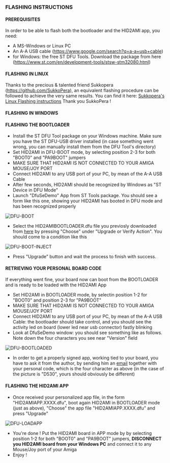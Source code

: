 ### **FLASHING INSTRUCTIONS**

#### **PREREQUISITES**
In order to be able to flash both the bootloader and the HID2AMI app, you need:
- A MS-Windows or Linux PC
- An A-A USB cable (https://www.google.com/search?q=a-a+usb+cable)
- for Windows: the free ST DFU Tools. Download the package from here (https://www.st.com/en/development-tools/stsw-stm32080.html)

#### **FLASHING IN LINUX**
Thanks to the precious & talented friend Sukkopera (https://github.com/SukkoPera), an equivalent flashing procedure can be followed to achieve the very same results. You can find it here: [Sukkopera's Linux Flashing instructions](https://github.com/EmberHeavyIndustries/HID2AMI/blob/master/Docs/hid2ami_linux.md)
Thank you SukkoPera !

#### **FLASHING IN WINDOWS**

#### **FLASHING THE BOOTLOADER**
- Install the ST DFU Tool package on your Windows machine. Make sure you have the ST DFU-USB driver installed (in case something went wrong, you can manually install them from the DFU Tool's directory)
- Set HID2AMI in DFU-BOOT mode, by selecting position 2-3 for both "BOOT0" and "PA9BOOT" jumpers
- MAKE SURE THAT HID2AMI IS NOT CONNECTED TO YOUR AMIGA MOUSE/JOY PORT
- Connect HID2AMI to any USB port of your PC, by mean of the A-A USB Cable
- After few seconds, HID2AMI should be recognized by Windows as "ST Device in DFU Mode"
- Launch "DfuSeDemo" App from ST Tools package. You should see a form like this one, showing your HID2AMI has booted in DFU mode and has been recognized properly 

![DFU-BOOT](https://raw.githubusercontent.com/EmberHeavyIndustries/HID2AMI/master/Pics/50-01.Dfu.Boot.jpg)
- Select the HID2AMIBOOTLOADER.dfu file you previosly downloaded from [here](https://github.com/EmberHeavyIndustries/HID2AMI/blob/master/Firmware/HID2AMIBOOTLOADER.dfu) by pressing "Choose" under "Upgrade or Verify Action". 
You should come to a condition like this          

![DFU-BOOT-INJECT](https://raw.githubusercontent.com/EmberHeavyIndustries/HID2AMI/master/Pics/50-02.Dfu.Bootloader.inject.jpg)
- Press "Upgrade" button and wait the process to finish with success.

#### **RETRIEVING YOUR PERSONAL BOARD CODE**
If everything went fine, your board now can boot from the BOOTLOADER and is ready to be loaded with the HID2AMI App
- Set HID2AMI in BOOTLOADER mode, by selectin position 1-2 for "BOOT0" and position 2-3 for "PA9BOOT"
- MAKE SURE THAT HID2AMI IS NOT CONNECTED TO YOUR AMIGA MOUSE/JOY PORT
- Connect HID2AMI to any USB port of your PC, by mean of the A-A USB Cable: the bootloader should take control, and you should see the activity led on board (lower led near usb connector) fastly blinking
- Look at DfuSeDemo window: you should see something like as follows. Note down the four characters you see near "Version" field

![DFU-BOOTLOADED](https://raw.githubusercontent.com/EmberHeavyIndustries/HID2AMI/master/Pics/50-03.HID2AMI.Dfu.codeget.jpg)
- In order to get a properly signed app, working tied to your board, you have to ask it from the author, by sending him an [email](mailto:EmberHEavyIndustries@gmail.com) together with your personal code, which is the four character as above (in the case of the picture is "D530", yours should obviously be different)

#### **FLASHING THE HID2AMI APP**
- Once received your personalized app file, in the form "HID2AMIAPP.XXXX.dfu", boot again HID2AMI in BOOTLOADER mode (just as above), "Choose" the app file "HID2AMIAPP.XXXX.dfu" and press "Upgrade" 

![DFU-LOADAPP](https://raw.githubusercontent.com/EmberHeavyIndustries/HID2AMI/master/Pics/50-04.HID2AMI.Dfu.App.Inject.jpg)
- You're done ! Put the HID2AMI board in APP mode by by selecting position 1-2 for both "BOOT0" and "PA9BOOT" jumpers, **DISCONNECT you HID2AMI board from your Windows PC** and connect it to any Mouse/Joy port of your Amiga
- Enjoy !
